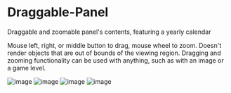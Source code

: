 # Draggable-Panel
Draggable and zoomable panel's contents, featuring a yearly calendar

Mouse left, right, or middle button to drag, mouse wheel to zoom. Doesn't render objects that are out of bounds of the viewing region. Dragging and zooming functionality can be used with anything, such as with an image or a game level.

![image](https://user-images.githubusercontent.com/61665584/140402697-1ad6491f-a628-4e2c-b28e-4318f6554642.png)
![image](https://user-images.githubusercontent.com/61665584/140402775-8860488d-9953-40fc-beed-05d6d693ebc8.png)
![image](https://user-images.githubusercontent.com/61665584/140402881-3bb87748-4040-4dc1-9d9f-90bd654c63e0.png)
![image](https://user-images.githubusercontent.com/61665584/140402938-237fa3aa-c868-42f5-abb9-3c9e7597b7b1.png)
